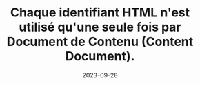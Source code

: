 ---
N: '229'
Rubrique: Structure et code
title: Chaque identifiant HTML n'est utilisé qu'une seule fois par Document  de Contenu (Content Document). 
detail: Chaque identifiant HTML n'est utilisé qu'une seule fois par page. 
abstract: 
categories: [" Structure et code"]
agrege: O4229-E074
opquast: '4 229'
indiceebook: '74'
description: "Règle n° 074"
weight:  074
actif: '1'
layout: rules
date: 2023-09-28
tags: ["", ""]
objectif: ["", ""]
Meo: [""]
Controle: ""
Author: ["Opquast"]
steps: ["", ""]
---